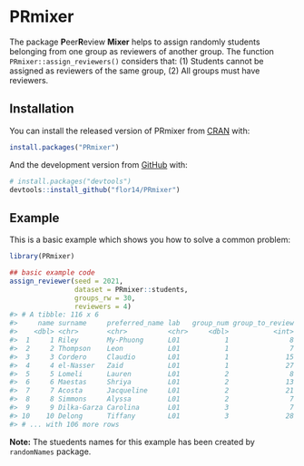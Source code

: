 
<!-- README.md is generated from README.Rmd. Please edit that file -->

# PRmixer

<!-- badges: start -->
<!-- badges: end -->

The package **P**eer**R**eview **Mixer** helps to assign randomly
students belonging from one group as reviewers of another group. The
function `PRmixer::assign_reviewers()` considers that: (1) Students
cannot be assigned as reviewers of the same group, (2) All groups must
have reviewers.

## Installation

You can install the released version of PRmixer from
[CRAN](https://CRAN.R-project.org) with:

``` r
install.packages("PRmixer")
```

And the development version from [GitHub](https://github.com/) with:

``` r
# install.packages("devtools")
devtools::install_github("flor14/PRmixer")
```

## Example

This is a basic example which shows you how to solve a common problem:

``` r
library(PRmixer)

## basic example code
assign_reviewer(seed = 2021,
                dataset = PRmixer::students,
                groups_rw = 30,
                reviewers = 4)
#> # A tibble: 116 x 6
#>     name surname     preferred_name lab   group_num group_to_review
#>    <dbl> <chr>       <chr>          <chr>     <dbl>           <int>
#>  1     1 Riley       My-Phuong      L01           1               8
#>  2     2 Thompson    Leon           L01           1               7
#>  3     3 Cordero     Claudio        L01           1              15
#>  4     4 el-Nasser   Zaid           L01           1              27
#>  5     5 Lomeli      Lauren         L01           2               8
#>  6     6 Maestas     Shriya         L01           2              13
#>  7     7 Acosta      Jacqueline     L01           2              21
#>  8     8 Simmons     Alyssa         L01           2               7
#>  9     9 Dilka-Garza Carolina       L01           3               7
#> 10    10 Delong      Tiffany        L01           3              28
#> # ... with 106 more rows
```

**Note:** The stuedents names for this example has been created by
`randomNames` package.

